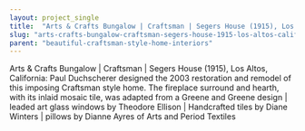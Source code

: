 ```yaml
---
layout: project_single
title:  "Arts & Crafts Bungalow | Craftsman | Segers House (1915), Los Altos, California: Paul Duchscherer designed the 2003 restoration and remodel of this imposing Craftsman style home. The fireplace surround and hearth, with its inlaid mosaic tile, was ada"
slug: "arts-crafts-bungalow-craftsman-segers-house-1915-los-altos-california-paul-duchscherer-designed-the-2003-restoration-and"
parent: "beautiful-craftsman-style-home-interiors"
---
```

Arts & Crafts Bungalow | Craftsman | Segers House (1915), Los Altos, California: Paul Duchscherer designed the 2003 restoration and remodel of this imposing Craftsman style home. The fireplace surround and hearth, with its inlaid mosaic tile, was adapted from a Greene and Greene design | leaded art glass windows by Theodore Ellison |  Handcrafted tiles by Diane Winters | pillows by Dianne Ayres of Arts and Period Textiles
